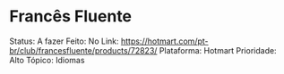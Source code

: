 # Francês Fluente

Status: A fazer
Feito: No
Link: https://hotmart.com/pt-br/club/francesfluente/products/72823/
Plataforma: Hotmart
Prioridade: Alto
Tópico: Idiomas